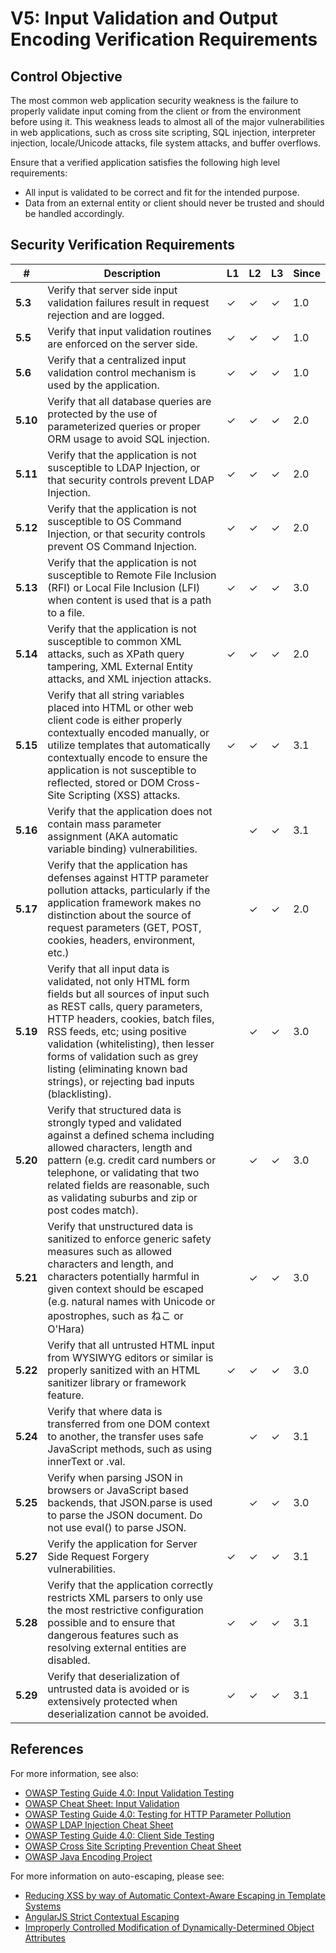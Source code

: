 # V5: Input Validation and Output Encoding Verification Requirements

## Control Objective

The most common web application security weakness is the failure to properly validate input coming from the client or from the environment before using it. This weakness leads to almost all of the major vulnerabilities in web applications, such as cross site scripting, SQL injection, interpreter injection, locale/Unicode attacks, file system attacks, and buffer overflows.

Ensure that a verified application satisfies the following high level requirements:

* All input is validated to be correct and fit for the intended purpose.
* Data from an external entity or client should never be trusted and should be handled accordingly.


## Security Verification Requirements

| # | Description | L1 | L2 | L3 | Since |
| --- | --- | --- | --- | -- | -- |
| **5.3** | Verify that server side input validation failures result in request rejection and are logged. | ✓ | ✓ | ✓ | 1.0 |
| **5.5** | Verify that input validation routines are enforced on the server side. | ✓ | ✓ | ✓ | 1.0 |
| **5.6** | Verify that a centralized input validation control mechanism is used by the application. | ✓ | ✓ | ✓ | 1.0 |
| **5.10** | Verify that all database queries are protected by the use of parameterized queries or proper ORM usage to avoid SQL injection. | ✓ | ✓ | ✓ | 2.0 |
| **5.11** | Verify that the application is not susceptible to LDAP Injection, or that security controls prevent LDAP Injection. | ✓ | ✓ | ✓ | 2.0 |
| **5.12** | Verify that the application is not susceptible to OS Command Injection, or that security controls prevent OS Command Injection. | ✓ | ✓ | ✓ | 2.0 |
| **5.13** | Verify that the application is not susceptible to Remote File Inclusion (RFI) or Local File Inclusion (LFI) when content is used that is a path to a file. | ✓ | ✓ | ✓ | 3.0 |
| **5.14** | Verify that the application is not susceptible to common XML attacks, such as XPath query tampering, XML External Entity attacks, and XML injection attacks. | ✓ | ✓ | ✓ | 2.0 |
| **5.15** | Verify that all string variables placed into HTML or other web client code is either properly contextually encoded manually, or utilize templates that automatically contextually encode to ensure the application is not susceptible to reflected, stored or DOM Cross-Site Scripting (XSS) attacks. | ✓ | ✓ | ✓ | 3.1 |
| **5.16** | Verify that the application does not contain mass parameter assignment (AKA automatic variable binding) vulnerabilities. |  | ✓ | ✓ | 3.1 |
| **5.17** | Verify that the application has defenses against HTTP parameter pollution attacks, particularly if the application framework makes no distinction about the source of request parameters (GET, POST, cookies, headers, environment, etc.) |  | ✓ | ✓ | 2.0 |
| **5.19** | Verify that all input data is validated, not only HTML form fields but all sources of input such as REST calls, query parameters, HTTP headers, cookies, batch files, RSS feeds, etc; using positive validation (whitelisting), then lesser forms of validation such as grey listing (eliminating known bad strings), or rejecting bad inputs (blacklisting). |  | ✓ | ✓ | 3.0 |
| **5.20** | Verify that structured data is strongly typed and validated against a defined schema including allowed characters, length and pattern (e.g. credit card numbers or telephone, or validating that two related fields are reasonable, such as validating suburbs and zip or post codes match).  |  | ✓ | ✓ | 3.0 |
| **5.21** | Verify that unstructured data is sanitized to enforce generic safety measures such as allowed characters and length, and characters potentially harmful in given context should be escaped (e.g. natural names with Unicode or apostrophes, such as ねこ or O'Hara) |  | ✓ | ✓ | 3.0 |
| **5.22** | Verify that all untrusted HTML input from WYSIWYG editors or similar is properly sanitized with an HTML sanitizer library or framework feature.  | ✓ | ✓ | ✓ | 3.0 |
| **5.24** | Verify that where data is transferred from one DOM context to another, the transfer uses safe JavaScript methods, such as using innerText or .val. |  | ✓ | ✓ | 3.1 |
| **5.25** | Verify when parsing JSON in browsers or JavaScript based backends, that JSON.parse is used to parse the JSON document. Do not use eval() to parse JSON. |  | ✓ | ✓ | 3.0 |
| **5.27** | Verify the application for Server Side Request Forgery vulnerabilities. | ✓ | ✓ | ✓ | 3.1 |
| **5.28** | Verify that the application correctly restricts XML parsers to only use the most restrictive configuration possible and to ensure that dangerous features such as resolving external entities are disabled.  | ✓ | ✓ | ✓ | 3.1
| **5.29** | Verify that deserialization of untrusted data is avoided or is extensively protected when deserialization cannot be avoided.  | ✓ | ✓ | ✓ | 3.1

## References

For more information, see also:

* [OWASP Testing Guide 4.0: Input Validation Testing](https://www.owasp.org/index.php/Testing_for_Input_Validation)
* [OWASP Cheat Sheet: Input Validation](https://www.owasp.org/index.php/Input_Validation_Cheat_Sheet)
* [OWASP Testing Guide 4.0: Testing for HTTP Parameter Pollution](https://www.owasp.org/index.php/Testing_for_HTTP_Parameter_pollution_%28OTG-INPVAL-004%29)
* [OWASP LDAP Injection Cheat Sheet ](https://www.owasp.org/index.php/LDAP_Injection_Prevention_Cheat_Sheet)
* [OWASP Testing Guide 4.0: Client Side Testing ](https://www.owasp.org/index.php/Client_Side_Testing)
* [OWASP Cross Site Scripting Prevention Cheat Sheet ](https://www.owasp.org/index.php/XSS_%28Cross_Site_Scripting%29_Prevention_Cheat_Sheet)
* [OWASP Java Encoding Project](https://www.owasp.org/index.php/OWASP_Java_Encoder_Project)

For more information on auto-escaping, please see:

* [Reducing XSS by way of Automatic Context-Aware Escaping in Template Systems](http://googleonlinesecurity.blogspot.com/2009/03/reducing-xss-by-way-of-automatic.html)
* [AngularJS Strict Contextual Escaping](https://docs.angularjs.org/api/ng/service/$sce)
* [Improperly Controlled Modification of Dynamically-Determined Object Attributes](https://cwe.mitre.org/data/definitions/915.html)
